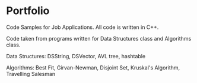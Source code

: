 # Portfolio
Code Samples for Job Applications.
All code is written in C++.

Code taken from programs written for Data Structures class and Algorithms class.

Data Structures: DSString, DSVector, AVL tree, hashtable

Algorithms: Best Fit, Girvan-Newman, Disjoint Set, Kruskal's Algorithm, Travelling Salesman

